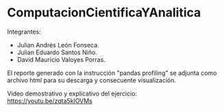 # ComputacionCientificaYAnalitica

Integrantes:
- Julian Andrés León Fonseca.
- Julian Eduardo Santos Niño.
- David Mauricio Valoyes Porras.

El reporte generado con la instrucción "pandas profiling" se adjunta como archivo html para su descarga y consecuente visualización.

Video demostrativo y explicativo del ejercicio: https://youtu.be/zqta5kIOVMs
